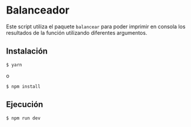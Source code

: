 # Balanceador

Este script utiliza el paquete `balancear` para poder imprimir en consola los resultados de la función utilizando diferentes argumentos.

## Instalación

```
$ yarn
```

o

```
$ npm install
```

## Ejecución

```
$ npm run dev
```
